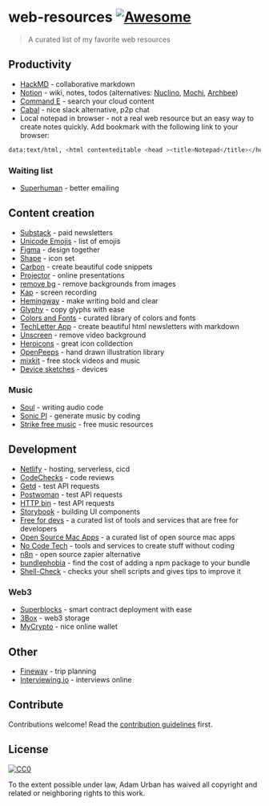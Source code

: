 # web-resources [![Awesome](https://awesome.re/badge.svg)](https://awesome.re)

> A curated list of my favorite web resources

## Productivity

- [HackMD](https://hackmd.io/) - collaborative markdown
- [Notion](https://www.notion.so) - wiki, notes, todos (alternatives: [Nuclino](https://www.nuclino.com/), [Mochi](https://mochi.cards), [Archbee](https://archbee.io))
- [Command E](https://getcommande.com/) - search your cloud content
- [Cabal](https://cabal.chat/) - nice slack alternative, p2p chat
- Local notepad in browser - not a real web resource but an easy way to create notes quickly. Add bookmark with the following link to your browser:

```bash
data:text/html, <html contenteditable <head ><title>Notepad</title></head></html>
```

### Waiting list

- [Superhuman](https://superhuman.com/) - better emailing

## Content creation

- [Substack](https://substack.com/) - paid newsletters
- [Unicode Emojis](http://unicode.org/emoji/charts/full-emoji-list.html) - list of emojis
- [Figma](https://www.figma.com/) - design together
- [Shape](https://shape.so/) - icon set
- [Carbon](https://carbon.now.sh/) - create beautiful code snippets
- [Projector](https://projector.com/) - online presentations
- [remove bg](https://www.remove.bg/) - remove backgrounds from images
- [Kap](https://getkap.co/) - screen recording
- [Hemingway](http://www.hemingwayapp.com/) - make writing bold and clear
- [Glyphy](https://www.glyphy.io/) - copy glyphs with ease
- [Colors and Fonts](https://www.colorsandfonts.com/) - curated library of colors and fonts
- [TechLetter App](https://techletter.app/) - create beautiful html newsletters with markdown
- [Unscreen](https://www.unscreen.com/) - remove video background
- [Heroicons](https://heroicons.dev/) - great icon colldection
- [OpenPeeps](https://www.openpeeps.com/) - hand drawn illustration library
- [mixkit](https://mixkit.co/free-stock-video/) - free stock videos and music
- [Device sketches](https://facebook.design/devices) - devices

### Music

- [Soul](https://soul.dev/) - writing audio code
- [Sonic PI](https://sonic-pi.net/) - generate music by coding
- [Strike free music](https://strikefreemusic.com/) - free music resources

## Development

- [Netlify](https://www.netlify.com) - hosting, serverless, cicd
- [CodeChecks](https://www.codechecks.io/) - code reviews
- [Getd](https://getd.io/) - test API requests
- [Postwoman](https://postwoman.io/) - test API requests
- [HTTP bin](https://httpbin.org) - test API requests
- [Storybook](https://storybook.js.org/) - building UI components
- [Free for devs](https://free-for.dev/#/) - a curated list of tools and services that are free for developers
- [Open Source Mac Apps](https://github.com/serhii-londar/open-source-mac-os-apps/blob/master/README.md) - a curated list of open source mac apps
- [No Code Tech](https://www.nocode.tech/) - tools and services to create stuff without coding
- [n8n](https://n8n.io/) - open source zapier alternative
- [bundlephobia](https://bundlephobia.com/) - find the cost of adding a npm package to your bundle
- [Shell-Check](https://www.shellcheck.net/) - checks your shell scripts and gives tips to improve it

### Web3

- [Superblocks](https://superblocks.com/) - smart contract deployment with ease
- [3Box](https://3box.io/) - web3 storage
- [MyCrypto](https://beta.mycrypto.com/home) - nice online wallet

## Other

- [Fineway](https://www.fineway.de/) - trip planning
- [Interviewing.io](https://interviewing.io/) - interviews online

## Contribute

Contributions welcome! Read the [contribution guidelines](contributing.md) first.


## License

[![CC0](https://mirrors.creativecommons.org/presskit/buttons/88x31/svg/cc-zero.svg)](https://creativecommons.org/publicdomain/zero/1.0)

To the extent possible under law, Adam Urban has waived all copyright and
related or neighboring rights to this work.
